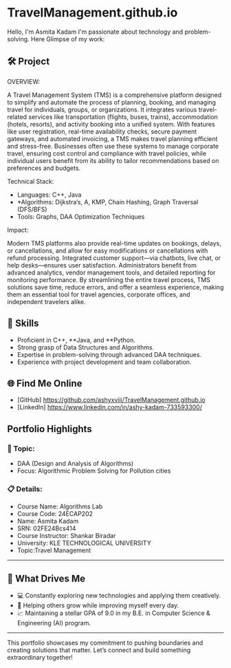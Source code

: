# TravelManagement.github.io
Hello, I'm Asmita Kadam
I'm passionate about technology and problem-solving. Here Glimpse of my work:

## 🛠 Project
OVERVIEW:

A Travel Management System (TMS) is a comprehensive platform designed to simplify and automate the process of planning, booking, and managing travel for individuals, groups, or organizations. It integrates various travel-related services like transportation (flights, buses, trains), accommodation (hotels, resorts), and activity booking into a unified system. With features like user registration, real-time availability checks, secure payment gateways, and automated invoicing, a TMS makes travel planning efficient and stress-free. Businesses often use these systems to manage corporate travel, ensuring cost control and compliance with travel policies, while individual users benefit from its ability to tailor recommendations based on preferences and budgets.

Technical Stack:

- Languages: C++, Java  
- *Algorithms: Dijkstra’s, A, KMP, Chain Hashing, Graph Traversal (DFS/BFS)
- Tools: Graphs, DAA Optimization Techniques  

Impact:

Modern TMS platforms also provide real-time updates on bookings, delays, or cancellations, and allow for easy modifications or cancellations with refund processing. Integrated customer support—via chatbots, live chat, or help desks—ensures user satisfaction. Administrators benefit from advanced analytics, vendor management tools, and detailed reporting for monitoring performance. By streamlining the entire travel process, TMS solutions save time, reduce errors, and offer a seamless experience, making them an essential tool for travel agencies, corporate offices, and independent travelers alike.

## 🚀 Skills  

- Proficient in C++, **Java, and **Python.  
- Strong grasp of Data Structures and Algorithms.  
- Expertise in problem-solving through advanced DAA techniques.  
- Experience with project development and team collaboration.  


## 🌐 Find Me Online

- [GitHub] https://github.com/ashyxviii/TravelManagement.github.io
- [LinkedIn] https://www.linkedin.com/in/ashy-kadam-733593300/
## Portfolio Highlights

### 🎯 Topic: 

- DAA (Design and Analysis of Algorithms)  
- Focus: Algorithmic Problem Solving for Pollution cities  

### 📋 Details:

- Course Name: Algorithms Lab 
- Course Code: 24ECAP202  
- Name: Asmita Kadam 
- SRN: 02FE24Bcs414  
- Course Instructor: Shankar Biradar  
- University: KLE TECHNOLOGICAL UNIVERSITY
- Topic:Travel Management

---

## 🎨 What Drives Me  
- 💻 Constantly exploring new technologies and applying them creatively.  
- 🤝 Helping others grow while improving myself every day.  
- 📈 Maintaining a stellar GPA of 9.0 in my B.E. in Computer Science & Engineering (AI) program.  

---

This portfolio showcases my commitment to pushing boundaries and creating solutions that matter. Let’s connect and build something extraordinary together!
